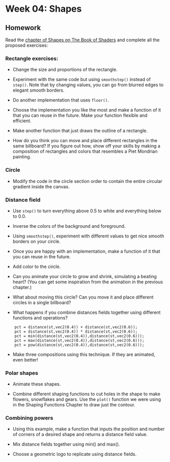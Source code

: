 # Week 04: Shapes

## Homework

Read the [chapter of Shapes on The Book of Shaders](http://thebookofshaders.com/07/) and complete all the proposed exercises:

### Rectangle exercises: 

* Change the size and proportions of the rectangle.

* Experiment with the same code but using ```smoothstep()``` instead of ```step()```. Note that by changing values, you can go from blurred edges to elegant smooth borders.

* Do another implementation that uses ```floor()```.

* Choose the implementation you like the most and make a function of it that you can reuse in the future. Make your function flexible and efficient.

* Make another function that just draws the outline of a rectangle.

* How do you think you can move and place different rectangles in the same billboard? If you figure out how, show off your skills by making a composition of rectangles and colors that resembles a Piet Mondrian painting.

### Circle

* Modify the code in the circle section order to contain the entire circular gradient inside the canvas.

### Distance field

* Use ```step()``` to turn everything above 0.5 to white and everything below to 0.0.

* Inverse the colors of the background and foreground.

* Using ```smoothstep()```, experiment with different values to get nice smooth borders on your circle.

* Once you are happy with an implementation, make a function of it that you can reuse in the future.

* Add color to the circle.

* Can you animate your circle to grow and shrink, simulating a beating heart? (You can get some inspiration from the animation in the previous chapter.)

* What about moving this circle? Can you move it and place different circles in a single billboard?

* What happens if you combine distances fields together using different functions and operations?

```
    pct = distance(st,vec2(0.4)) + distance(st,vec2(0.6));
    pct = distance(st,vec2(0.4)) * distance(st,vec2(0.6));
    pct = min(distance(st,vec2(0.4)),distance(st,vec2(0.6)));
    pct = max(distance(st,vec2(0.4)),distance(st,vec2(0.6)));
    pct = pow(distance(st,vec2(0.4)),distance(st,vec2(0.6)));
```

* Make three compositions using this technique. If they are animated, even better!

### Polar shapes

* Animate these shapes.

* Combine different shaping functions to cut holes in the shape to make flowers, snowflakes and gears.
Use the ```plot()``` function we were using in the Shaping Functions Chapter to draw just the contour.

### Combining powers

* Using this example, make a function that inputs the position and number of corners of a desired shape and returns a distance field value.

* Mix distance fields together using min() and max().

* Choose a geometric logo to replicate using distance fields.

    
